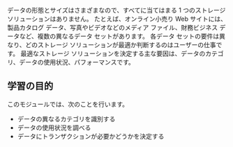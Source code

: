 データの形態とサイズはさまざまなので、すべてに当てはまる 1 つのストレージ ソリューションはありません。 たとえば、オンライン小売り Web サイトには、製品カタログ データ、写真やビデオなどのメディア ファイル、財務ビジネス データなど、複数の異なるデータ セットがあります。 各データ セットの要件は異なり、どのストレージ ソリューションが最適か判断するのはユーザーの仕事です。 最適なストレージ ソリューションを決定する主な要因は、データのカテゴリ、データの使用状況、パフォーマンスです。

## <a name="learning-objectives"></a>学習の目的
このモジュールでは、次のことを行います。

- データの異なるカテゴリを識別する
- データの使用状況を調べる
- データにトランザクションが必要かどうかを決定する 